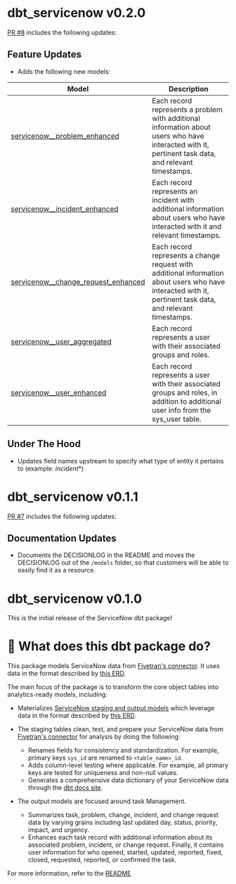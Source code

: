 
# dbt_servicenow v0.2.0
[PR #8](https://github.com/fivetran/dbt_servicenow/pull/8) includes the following updates:

## Feature Updates
- Adds the following new models:


| **Model**                 | **Description**                                                                                                    |
| ------------------------- | ------------------------------------------------------------------------------------------------------------------ |
| [servicenow__problem_enhanced](https://fivetran.github.io/dbt_servicenow/#!/model/model.servicenow.servicenow__problem_enhanced)  | Each record represents a problem with additional information about users who have interacted with it, pertinent task data, and relevant timestamps.    |
| [servicenow__incident_enhanced](https://fivetran.github.io/dbt_servicenow/#!/model/model.servicenow.servicenow__incident_enhanced)  | Each record represents an incident with additional information about users who have interacted with it and relevant timestamps.    |
| [servicenow__change_request_enhanced](https://fivetran.github.io/dbt_servicenow/#!/model/model.servicenow.servicenow__change_request_enhanced)  | Each record represents a change request with additional information about users who have interacted with it, pertinent task data, and relevant timestamps.    |
| [servicenow__user_aggregated](https://fivetran.github.io/dbt_servicenow/#!/model/model.servicenow.servicenow__user_aggregated)  | Each record represents a user with their associated groups and roles.    |
| [servicenow__user_enhanced](https://fivetran.github.io/dbt_servicenow/#!/model/model.servicenow.servicenow__user_enhanced)  | Each record represents a user with their associated groups and roles, in addition to additional user info from the sys_user table.    |
## Under The Hood
- Updates field names upstream to specify what type of entity it pertains to (example: _incident_*)

# dbt_servicenow v0.1.1
[PR #7](https://github.com/fivetran/dbt_servicenow/pull/7) includes the following updates:

## Documentation Updates 
- Documents the DECISIONLOG in the README and moves the DECISIONLOG out of the `/models` folder, so that customers will be able to easily find it as a resource.

# dbt_servicenow v0.1.0
This is the initial release of the ServiceNow dbt package!

# 📣 What does this dbt package do?
This package models ServiceNow data from [Fivetran's connector](https://fivetran.com/docs/applications/servicenow). It uses data in the format described by [this ERD](https://fivetran.com/docs/applications/servicenow#schemainformation).

The main focus of the package is to transform the core object tables into analytics-ready models, including:
<!--section="servicenow_model"-->
  - Materializes [ServiceNow staging and output models](https://fivetran.github.io/dbt_servicenow/#!/overview/servicenow_source/models/?g_v=1) which leverage data in the format described by [this ERD](https://fivetran.com/docs/applications/servicenow/#schemainformation). 
  - The staging tables clean, test, and prepare your ServiceNow data from [Fivetran's connector](https://fivetran.com/docs/applications/servicenow) for analysis by doing the following:
    - Renames fields for consistency and standardization. For example, primary keys `sys_id` are renamed to `<table_name>_id`.
    - Adds column-level testing where applicable. For example, all primary keys are tested for uniqueness and non-null values.
    - Generates a comprehensive data dictionary of your ServiceNow data through the [dbt docs site](https://fivetran.github.io/dbt_servicenow/).

  - The output models are focused around task Management. 
    - Summarizes task, problem, change, incident, and change request data by varying grains including last updated day, status, priority, impact, and urgency.
    - Enhances each task record with additional information about its associated problem, incident, or change request. Finally, it contains user information for who opened, started, updated, reported, fixed, closed, requested, reported, or confirmed the task.
  
For more information, refer to the [README](./README.md)
